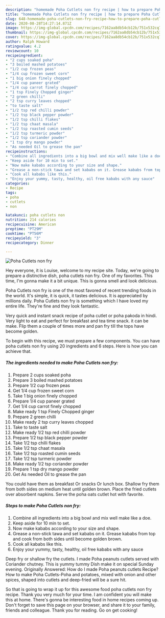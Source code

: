```yaml
---
description: "homemade Poha Cutlets non fry recipe | how to prepare Poha Cutlets non fry"
title: "homemade Poha Cutlets non fry recipe | how to prepare Poha Cutlets non fry"
slug: 648-homemade-poha-cutlets-non-fry-recipe-how-to-prepare-poha-cutlets-non-fry
date: 2020-08-28T14:27:14.871Z
image: https://img-global.cpcdn.com/recipes/7162aa8db54cb12b/751x532cq70/poha-cutlets-non-fry-recipe-main-photo.jpg
thumbnail: https://img-global.cpcdn.com/recipes/7162aa8db54cb12b/751x532cq70/poha-cutlets-non-fry-recipe-main-photo.jpg
cover: https://img-global.cpcdn.com/recipes/7162aa8db54cb12b/751x532cq70/poha-cutlets-non-fry-recipe-main-photo.jpg
author: Ralph Howard
ratingvalue: 4.2
reviewcount: 10
recipeingredient:
- "2 cups soaked poha"
- "3 boiled mashed potatoes"
- "1/2 cup frozen peas"
- "1/4 cup frozen sweet corn"
- "1 big onion finely chopped"
- "1/4 cup paneer grated"
- "1/4 cup carrot finely chopped"
- "1 tsp Finely Chopped ginger"
- "2 green chilli"
- "2 tsp curry leaves chopped"
- "to taste salt"
- "1/2 tsp red chilli powder"
- "1/2 tsp black pepper powder"
- "1/2 tsp chilli flakes"
- "1/2 tsp chaat masala"
- "1/2 tsp roasted cumin seeds"
- "1/2 tsp turmeric powder"
- "1/2 tsp coriander powder"
- "1 tsp dry mango powder"
- "As needed Oil to grease the pan"
recipeinstructions:
- "Combine all ingredients into a big bowl and mix well make like a doe."
- "Keep aside for 10 min to set."
- "Now make kababs according to your size and shape."
- "Grease a non-stick tawa and set kababs on it. Grease kababs from top and cook from both sides until become golden brown."
- "Cook all kababs like this."
- "Enjoy your yummy, tasty, healthy, oil free kababs with any sauce"
categories:
- Recipe
tags:
- poha
- cutlets
- non

katakunci: poha cutlets non 
nutrition: 214 calories
recipecuisine: American
preptime: "PT29M"
cooktime: "PT56M"
recipeyield: "3"
recipecategory: Dinner

---
```



![Poha Cutlets non fry](https://img-global.cpcdn.com/recipes/7162aa8db54cb12b/751x532cq70/poha-cutlets-non-fry-recipe-main-photo.jpg)

Hey everyone, it is Louise, welcome to my recipe site. Today, we're going to prepare a distinctive dish, poha cutlets non fry. One of my favorites. This time, I'm gonna make it a bit unique. This is gonna smell and look delicious.

Poha Cutlets non fry is one of the most favored of recent trending foods in the world. It's simple, it is quick, it tastes delicious. It is appreciated by millions daily. Poha Cutlets non fry is something which I have loved my entire life. They're fine and they look fantastic.

Very quick and instant snack recipe of poha cutlet or poha pakoda in hindi. Very light to eat and perfect for breakfast and tea time snack. it can be make. Flip them a couple of times more and pan fry till the tops have become golden.


To begin with this recipe, we must prepare a few components. You can have poha cutlets non fry using 20 ingredients and 6 steps. Here is how you can achieve that.

<!--inarticleads1-->

##### The ingredients needed to make Poha Cutlets non fry:

1. Prepare 2 cups soaked poha
1. Prepare 3 boiled mashed potatoes
1. Prepare 1/2 cup frozen peas
1. Get 1/4 cup frozen sweet corn
1. Take 1 big onion finely chopped
1. Prepare 1/4 cup paneer grated
1. Get 1/4 cup carrot finely chopped
1. Make ready 1 tsp Finely Chopped ginger
1. Prepare 2 green chilli
1. Make ready 2 tsp curry leaves chopped
1. Take to taste salt
1. Make ready 1/2 tsp red chilli powder
1. Prepare 1/2 tsp black pepper powder
1. Take 1/2 tsp chilli flakes
1. Take 1/2 tsp chaat masala
1. Take 1/2 tsp roasted cumin seeds
1. Take 1/2 tsp turmeric powder
1. Make ready 1/2 tsp coriander powder
1. Prepare 1 tsp dry mango powder
1. Get As needed Oil to grease the pan


You could have them as breakfast Or snacks Or lunch box. Shallow fry them from both sides on medium heat until golden brown. Place the fried cutlets over absorbent napkins. Serve the poha oats cutlet hot with favorite. 

<!--inarticleads2-->

##### Steps to make Poha Cutlets non fry:

1. Combine all ingredients into a big bowl and mix well make like a doe.
1. Keep aside for 10 min to set.
1. Now make kababs according to your size and shape.
1. Grease a non-stick tawa and set kababs on it. Grease kababs from top and cook from both sides until become golden brown.
1. Cook all kababs like this.
1. Enjoy your yummy, tasty, healthy, oil free kababs with any sauce


Deep fry or shallow fry the cutlets. I made Poha peanuts cutlets served with Coriander chutney. This is yummy tummy Dish make it on special Sunday evening. Originally Answered: How do I made Poha peanuts cutlets Recipe? How to make Poha Cutlets-Poha and potatoes, mixed with onion and other spices, shaped into cutlets and deep-fried will be a sure hit. 

So that is going to wrap it up for this awesome food poha cutlets non fry recipe. Thank you very much for your time. I am confident you will make this at home. There's gonna be interesting food in home recipes coming up. Don't forget to save this page on your browser, and share it to your family, friends and colleague. Thank you for reading. Go on get cooking!
